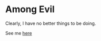 # Among Evil

Clearly, I have no better things to be doing.

See me [here](https://hebo.github.io/among-evil)
